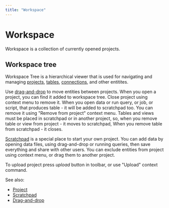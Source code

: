 ```yaml
---
title: "Workspace"
---
```

<!-- SUBTITLE: -->

# Workspace

Workspace is a collection of currently opened projects.

## Workspace tree

Workspace Tree is a hierarchical viewer that is used for navigating and managing [projects](project.md),
[tables](table.md), [connections](../access/data-connection.md), and other entitites.

Use [drag-and-drop](../datagrok/drag-and-drop.md) to move entities between projects. When you open a project, you can
find it added to workspace tree. Close project using context menu to remove it. When you open data or run query, or job,
or script, that produces table - it will be added to scratchpad too. You can remove it using "Remove from project"
context menu. Tables and views must be placed in scratchpad or in another project, so, when you remove table or view
from project - it moves to scratchpad, When you remove table from scratchpad - it closes.

[Scratchpad](scratchpad.md) is a special place to start your own project. You can add data by opening data files, using
drag-and-drop or running queries, then save everything and share with other users. You can exclude entities from project
using context menu, or drag them to another project.

To upload project press _upload_ button in toolbar, or use "Upload" context command.

See also:

* [Project](project.md)
* [Scratchpad](scratchpad.md)
* [Drag-and-drop](../datagrok/drag-and-drop.md)
